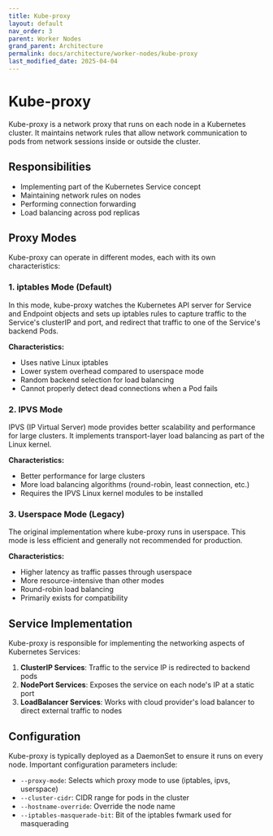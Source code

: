```yaml
---
title: Kube-proxy
layout: default
nav_order: 3
parent: Worker Nodes
grand_parent: Architecture
permalink: docs/architecture/worker-nodes/kube-proxy
last_modified_date: 2025-04-04
---
```


# Kube-proxy

Kube-proxy is a network proxy that runs on each node in a Kubernetes cluster. It maintains network rules that allow network communication to pods from network sessions inside or outside the cluster.

## Responsibilities

- Implementing part of the Kubernetes Service concept
- Maintaining network rules on nodes
- Performing connection forwarding
- Load balancing across pod replicas

## Proxy Modes

Kube-proxy can operate in different modes, each with its own characteristics:

### 1. iptables Mode (Default)

In this mode, kube-proxy watches the Kubernetes API server for Service and Endpoint objects and sets up iptables rules to capture traffic to the Service's clusterIP and port, and redirect that traffic to one of the Service's backend Pods.

**Characteristics:**
- Uses native Linux iptables
- Lower system overhead compared to userspace mode
- Random backend selection for load balancing
- Cannot properly detect dead connections when a Pod fails

### 2. IPVS Mode

IPVS (IP Virtual Server) mode provides better scalability and performance for large clusters. It implements transport-layer load balancing as part of the Linux kernel.

**Characteristics:**
- Better performance for large clusters
- More load balancing algorithms (round-robin, least connection, etc.)
- Requires the IPVS Linux kernel modules to be installed

### 3. Userspace Mode (Legacy)

The original implementation where kube-proxy runs in userspace. This mode is less efficient and generally not recommended for production.

**Characteristics:**
- Higher latency as traffic passes through userspace
- More resource-intensive than other modes
- Round-robin load balancing
- Primarily exists for compatibility

## Service Implementation

Kube-proxy is responsible for implementing the networking aspects of Kubernetes Services:

1. **ClusterIP Services**: Traffic to the service IP is redirected to backend pods
2. **NodePort Services**: Exposes the service on each node's IP at a static port
3. **LoadBalancer Services**: Works with cloud provider's load balancer to direct external traffic to nodes

## Configuration

Kube-proxy is typically deployed as a DaemonSet to ensure it runs on every node. Important configuration parameters include:

- `--proxy-mode`: Selects which proxy mode to use (iptables, ipvs, userspace)
- `--cluster-cidr`: CIDR range for pods in the cluster
- `--hostname-override`: Override the node name
- `--iptables-masquerade-bit`: Bit of the iptables fwmark used for masquerading